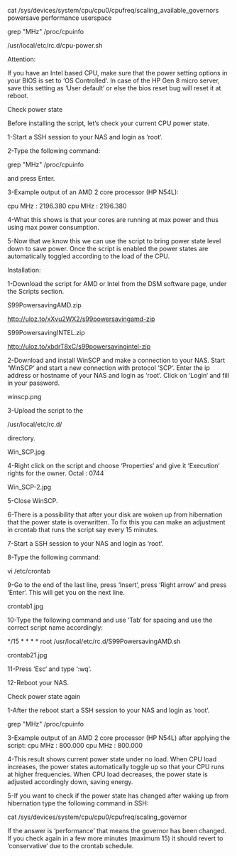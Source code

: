 


cat /sys/devices/system/cpu/cpu0/cpufreq/scaling_available_governors
powersave performance userspace 

grep "MHz" /proc/cpuinfo

/usr/local/etc/rc.d/cpu-power.sh





 

Attention:

If you have an Intel based CPU, make sure that the power setting options in your BIOS is set to ‘OS Controlled‘. In case of the HP Gen 8 micro server, save this setting as ‘User default‘ or else the bios reset bug will reset it at reboot.

 

 

Check power state

Before installing the script, let’s check your current CPU power state.

1-Start a SSH session to your NAS and login as ‘root‘.

2-Type the following command:

grep "MHz" /proc/cpuinfo

 

and press Enter.

3-Example output of an AMD 2 core processor (HP N54L):

cpu MHz         : 2196.380
cpu MHz         : 2196.380

 

4-What this shows is that your cores are running at max power and thus using max power consumption.

5-Now that we know this we can use the script to bring power state level down to save power. Once the script is enabled the power states are automatically toggled according to the load of the CPU.

 

 

Installation:

1-Download the script for AMD or Intel from the DSM software page, under the Scripts section.

S99PowersavingAMD.zip

http://uloz.to/xXvu2WX2/s99powersavingamd-zip

 

S99PowersavingINTEL.zip

http://uloz.to/xbdrT8xC/s99powersavingintel-zip

 

2-Download and install WinSCP and make a connection to your NAS. Start ‘WinSCP‘ and start a new connection with protocol ‘SCP‘. Enter the ip address or hostname of your NAS and login as ‘root‘. Click on ‘Login‘ and fill in your password.

winscp.png

3-Upload the script to the

/usr/local/etc/rc.d/

 

directory.

Win_SCP.jpg

4-Right click on the script and choose ‘Properties‘ and give it ‘Execution‘ rights for the owner. Octal : 0744

Win_SCP-2.jpg

5-Close WinSCP.

6-There is a possibility that after your disk are woken up from hibernation that the power state is overwritten. To fix this you can make an adjustment in crontab that runs the script say every 15 minutes.

7-Start a SSH session to your NAS and login as ‘root‘.

8-Type the following command:

vi /etc/crontab

 

9-Go to the end of the last line, press ‘Insert‘, press ‘Right arrow‘ and press ‘Enter‘. This will get you on the next line.

crontab1.jpg

10-Type the following command and use ‘Tab‘ for spacing and use the correct script name accordingly:

*/15 * * * * root /usr/local/etc/rc.d/S99PowersavingAMD.sh

 

crontab21.jpg

11-Press ‘Esc‘ and type ‘:wq‘.

12-Reboot your NAS.

 

 

Check power state again

1-After the reboot start a SSH session to your NAS and login as ‘root‘.

grep "MHz" /proc/cpuinfo


3-Example output of an AMD 2 core processor (HP N54L) after applying the script:
cpu MHz         : 800.000
cpu MHz         : 800.000

4-This result shows current power state under no load. When CPU load increases, the power states automatically toggle up so that your CPU runs at higher frequencies. When CPU load decreases, the power state is adjusted accordingly down, saving energy.

5-If you want to check if the power state has changed after waking up from hibernation type the following command in SSH:

cat /sys/devices/system/cpu/cpu0/cpufreq/scaling_governor

 

If the answer is ‘performance’ that means the governor has been changed. If you check again in a few more minutes (maximum 15) it should revert to ‘conservative‘ due to the crontab schedule.
